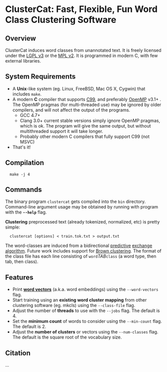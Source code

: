 
# ClusterCat: Fast, Flexible, Fun Word Class Clustering Software


## Overview

ClusterCat induces word classes from unannotated text.
It is freely licensed under the [LGPL v3][lgpl3] or the [MPL v2][mpl2].
It is programmed in modern C, with few external libraries.

## System Requirements
- A **Unix**-like system (eg. Linux, FreeBSD, Mac OS X, Cygwin) that includes `make`.
- A modern **C** compiler that supports [C99][], and preferably [OpenMP][] v3.1+ .
  The OpenMP pragmas (for multi-threaded use) may be ignored by older compilers, and will not affect the output of the programs.
  - GCC 4.7+
  - Clang 3.0+  current stable versions simply ignore OpenMP pragmas, which is ok. The program will give the same output, but without multithreaded support it will take longer.
  - Probably other modern C compilers that fully support C99 (not MSVC)
- That's it!

## Compilation
      make -j 4

## Commands
The binary program `clustercat` gets compiled into the `bin` directory.
Command-line argument usage may be obtained by running with program with the **`--help`** flag.

**Clustering** preprocessed text (already tokenized, normalized, etc) is pretty simple:

      clustercat [options] < train.tok.txt > output.txt

The word-classes are induced from a bidirectional [predictive][] [exchange algorithm][].
Future work includes support for [Brown clustering][].
The format of the class file has each line consisting of `word`*TAB*`class` (a word type, then tab, then class).

## Features
- Print **[word vectors][]** (a.k.a. word embeddings) using the `--word-vectors` flag.
- Start training using an **existing word cluster mapping** from other clustering software (eg. mkcls) using the `--class-file` flag.
- Adjust the number of **threads** to use with the `--jobs` flag.  The default is 4.
- Set the **minimum count** of words to consider using the `--min-count` flag.  The default is 2.
- Adjust the **number of clusters** or vectors using the `--num-classes` flag. The default is the square root of the vocabulary size.

## Citation
...

[lgpl3]: https://www.gnu.org/copyleft/lesser.html
[mpl2]: https://www.mozilla.org/MPL/2.0
[c99]: https://en.wikipedia.org/wiki/C99
[openmp]: https://en.wikipedia.org/wiki/OpenMP
[predictive]: https://www.aclweb.org/anthology/P/P08/P08-1086.pdf
[exchange algorithm]: http://citeseerx.ist.psu.edu/viewdoc/summary?doi=10.1.1.53.2354
[brown clustering]: https://en.wikipedia.org/wiki/Brown_clustering
[word vectors]: https://en.wikipedia.org/wiki/Word_embedding
